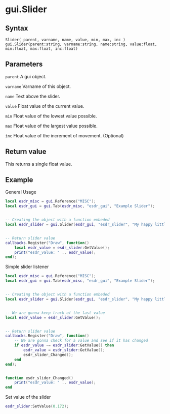 # gui.Slider

## Syntax
```
Slider( parent, varname, name, value, min, max, inc )
gui.Slider(parent:string, varname:string, name:string, value:float, min:float, max:float, inc:float)
```

## Parameters
```parent``` A gui object.

```varname``` Varname of this object.

```name``` Text above the slider.

```value``` Float value of the current value.

```min``` Float value of the lowest value possible.

```max``` Float value of the largest value possible.

```inc``` Float value of the increment of movement. (Optional)

## Return value
This returns a single float value.

## Example

General Usage
```lua
local esdr_misc = gui.Reference("MISC");
local esdr_gui = gui.Tab(esdr_misc, "esdr_gui", "Example Slider");


-- Creating the object with a function embeded
local esdr_slider = gui.Slider(esdr_gui, "esdr_slider", "My happy little slider", 5.0, 0.0, 10.0, 0.01);


-- Return slider value
callbacks.Register("Draw", function()
    local esdr_value = esdr_slider:GetValue();
    print("esdr_value: " .. esdr_value);
end);
```

Simple slider listener
```lua
local esdr_misc = gui.Reference("MISC");
local esdr_gui = gui.Tab(esdr_misc, "esdr_gui", "Example Slider");


-- Creating the object with a function embeded
local esdr_slider = gui.Slider(esdr_gui, "esdr_slider", "My happy little slider", 5.0, 0.0, 10.0, 0.01);


-- We are gonna keep track of the last value
local esdr_value = esdr_slider:GetValue();


-- Return slider value
callbacks.Register("Draw", function()
    -- We are gonna check for a value and see if it has changed
	if esdr_value ~= esdr_slider:GetValue() then
		esdr_value = esdr_slider:GetValue();
		esdr_slider_Changed();
	end
end);


function esdr_slider_Changed()
	print("esdr_value: " .. esdr_value);
end
```

Set value of the slider
```lua
esdr_slider:SetValue(0.172);
```
